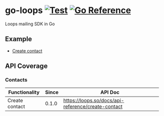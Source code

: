 # go-loops [![Test](https://github.com/ChristianSch/go-loops/actions/workflows/main.yml/badge.svg)](https://github.com/ChristianSch/go-loops/actions/workflows/main.yml) [![Go Reference](https://pkg.go.dev/badge/github.com/ChristianSch/go-loops.svg)](https://pkg.go.dev/github.com/ChristianSch/go-loops)

Loops mailing SDK in Go

## Example
- [Create contact](examples/create_contact.go)

## API Coverage

### Contacts

| Functionality  | Since | API Doc                                            |
| -------------- | ----- | -------------------------------------------------- |
| Create contact | 0.1.0 | https://loops.so/docs/api-reference/create-contact |
